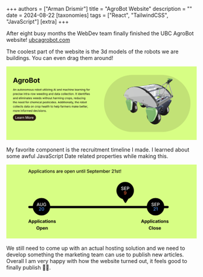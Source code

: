 +++
authors = ["Arman Drismir"]
title = "AgroBot Website"
description = ""
date = 2024-08-22
[taxonomies]
tags = ["React", "TailwindCSS", "JavaScript"]
[extra]
+++

After eight busy months the WebDev team finally finished the UBC AgroBot website!
[ubcagrobot.com](https://ubcagrobot.com)

The coolest part of the website is the 3d models of the robots we are buildings. You can even drag them around!

![3d model of agrobot](3d_model.png)

My favorite component is the recruitment timeline I made. I learned about some awful JavaScript Date related properties while making this.

![UBC Agrobot recruitment timeline](timeline.png)

We still need to come up with an actual hosting solution and we need to develop something the marketing team can use to publish new articles. Overall I am very happy with how the website turned out, it feels good to finally publish 😮‍💨.
